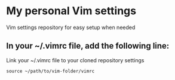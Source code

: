 # My personal Vim settings

Vim settings repository for easy setup when needed

## In your ~/.vimrc file, add the following line:
Link your ~/.vimrc file to your cloned repository settings

`source ~/path/to/vim-folder/vimrc`



